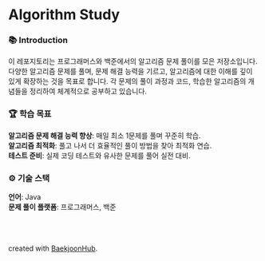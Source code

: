 # Algorithm Study

### 📚 Introduction
이 레포지토리는 프로그래머스와 백준에서의 알고리즘 문제 풀이를 모은 저장소입니다. 다양한 알고리즘 문제를 풀며, 문제 해결 능력을 기르고, 알고리즘에 대한 이해를 깊이 있게 확장하는 것을 목표로 합니다. 각 문제의 풀이 과정과 코드, 학습한 알고리즘의 개념들을 정리하여 체계적으로 공부하고 있습니다.
<br>

### 🏆 학습 목표
**알고리즘 문제 해결 능력 향상**: 매일 최소 1문제를 풀며 꾸준히 학습. <br>
**알고리즘 최적화**: 풀고 나서 더 효율적인 풀이 방법을 찾아 최적화 연습. <br>
**테스트 준비**: 실제 코딩 테스트와 유사한 문제를 풀어 실전 대비. <br>

### ⚙️ 기술 스택
**언어**: Java <br>
**문제 풀이 플랫폼**: 프로그래머스, 백준
<br>


<br><br><br>
created with [BaekjoonHub](https://github.com/BaekjoonHub/BaekjoonHub).
